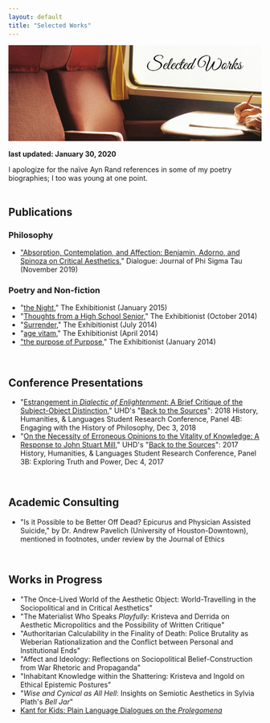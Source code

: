 ```yaml
---
layout: default
title: "Selected Works"
---
```

<div class="hero-image">
  <img src="/assets/images/hero-images/selected-works-hero-image.jpg" alt="selected works hero image"/>
</div><!-- /.hero-image -->

**last updated: January 30, 2020**

<div class="text">I apologize for the naïve Ayn Rand references in some of my poetry biographies; I too was young at one point.</div><!-- /.text -->

<br>

## Publications


### Philosophy

* ["Absorption, Contemplation, and Affection: Benjamin, Adorno, and Spinoza on Critical Aesthetics](/assets/pdfs/2019-11-benjamin-adorno-spinoza.pdf)," Dialogue: Journal of Phi Sigma Tau (November 2019)


### Poetry and Non-fiction

* "[the Night](https://thexzbt.files.wordpress.com/2013/02/2015-1.pdf)," The Exhibitionist (January 2015)
* "[Thoughts from a High School Senior](https://thexzbt.files.wordpress.com/2014/10/2014-4.pdf)," The Exhibitionist (October 2014)
* "[Surrender](https://thexzbt.files.wordpress.com/2013/10/2014-3.pdf)," The Exhibitionist (July 2014)
* "[age vitam](https://thexzbt.files.wordpress.com/2013/02/2014-2.pdf)," The Exhibitionist (April 2014)
* ["the purpose of Purpose](https://thexzbt.files.wordpress.com/2013/02/2014-1.pdf)," The Exhibitionist (January 2014)

<br>


## Conference Presentations

* "[Estrangement in *Dialectic of Enlightenment*: A Brief Critique of the Subject-Object Distinction](/assets/pdfs/2018-12-03-estrangement.pdf)," UHD's "[Back to the Sources](https://www.uhd.edu/academics/humanities/about/departments/hhl/Documents/2018-HHL-Student-Resaerch-Conference-PROGRAM.pdf)": 2018 History, Humanities, & Languages Student Research Conference, Panel 4B: Engaging with the History of Philosophy, Dec 3, 2018
* "[On the Necessity of Erroneous Opinions to the Vitality of Knowledge: A Response to John Stuart Mill](/assets/pdfs/2017-12-04-erroneous-opinions.pdf)," UHD's "[Back to the Sources](/assets/pdfs/2017-12-04-conference-program.pdf)": 2017 History, Humanities, & Languages Student Research Conference, Panel 3B: Exploring Truth and Power, Dec 4, 2017

<br>


## Academic Consulting

* "Is it Possible to be Better Off Dead? Epicurus and Physician Assisted Suicide," by Dr. Andrew Pavelich (University of Houston-Downtown), mentioned in footnotes, under review by the Journal of Ethics

<br>


## Works in Progress

* "The Once-Lived World of the Aesthetic Object: World-Travelling in the Sociopolitical and in Critical Aesthetics"
* "The Materialist Who Speaks *Playfully*: Kristeva and Derrida on Aesthetic Micropolitics and the Possibility of Written Critique"
* "Authoritarian Calculability in the Finality of Death: Police Brutality as Weberian Rationalization and the Conflict between Personal and Institutional Ends"
* "Affect and Ideology: Reflections on Sociopolitical Belief-Construction from War Rhetoric and Propaganda"
* "Inhabitant Knowledge within the Shattering: Kristeva and Ingold on Ethical Epistemic Postures"
* "*Wise and Cynical as All Hell*: Insights on Semiotic Aesthetics in Sylvia Plath's *Bell Jar*"
* <u>Kant for Kids: Plain Language Dialogues on the <i>Prolegomena</i></u>
